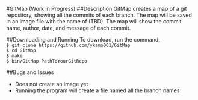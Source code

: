 #GitMap (Work in Progress)
##Description
GitMap creates a map of a git repository, showing all the commits of each branch. The map will be saved in an image file with the name of (TBD). The map will show the commit name, author, date, and message of each commit. 

##Downloading and Running
To download, run the command:    
`$ git clone https://github.com/ykamo001/GitMap`  
`$ cd GitMap`  
`$ make`  
`$ bin/GitMap PathToYourGitRepo` 

##Bugs and Issues
* Does not create an image yet
* Running the program will create a file named all the branch names
